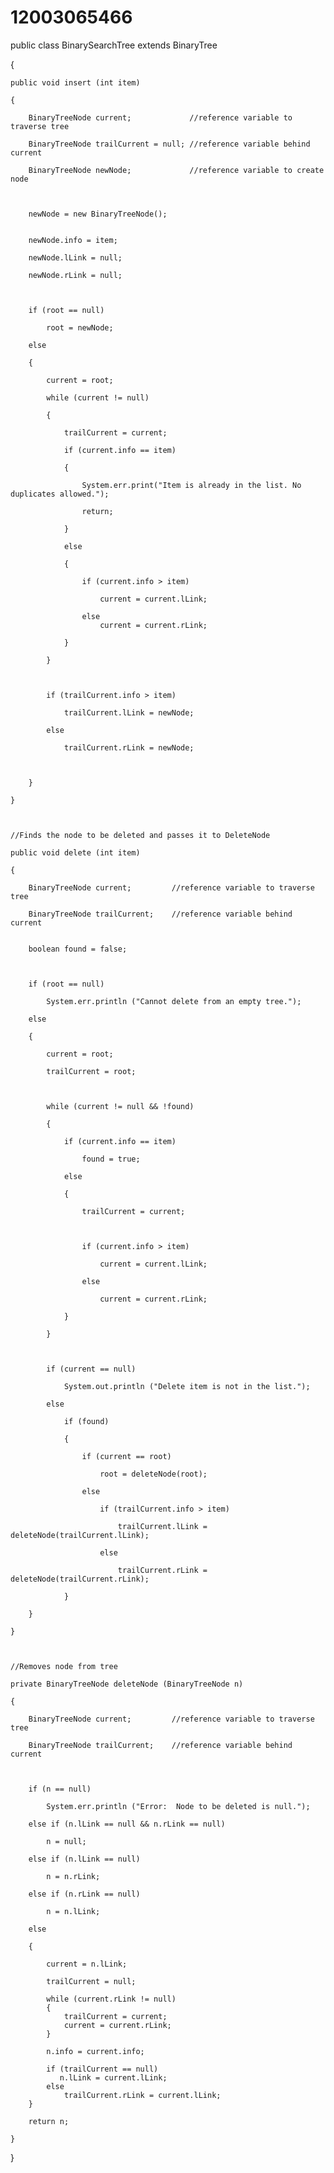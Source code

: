# 12003065466
public class BinarySearchTree extends BinaryTree

{

 

    public void insert (int item)

    {

        BinaryTreeNode current;             //reference variable to traverse tree

        BinaryTreeNode trailCurrent = null; //reference variable behind current

        BinaryTreeNode newNode;             //reference variable to create node

 

        newNode = new BinaryTreeNode();


        newNode.info = item;

        newNode.lLink = null;

        newNode.rLink = null;

 

        if (root == null)

            root = newNode;

        else

        {

            current = root;

            while (current != null)

            {

                trailCurrent = current;

                if (current.info == item)

                {

                    System.err.print("Item is already in the list. No duplicates allowed.");

                    return;

                }

                else

                {

                    if (current.info > item)

                        current = current.lLink;

                    else
                        current = current.rLink;

                }

            }

 

            if (trailCurrent.info > item)

                trailCurrent.lLink = newNode;

            else

                trailCurrent.rLink = newNode;

 

        }

    }

 

    //Finds the node to be deleted and passes it to DeleteNode

    public void delete (int item)

    {

        BinaryTreeNode current;         //reference variable to traverse tree

        BinaryTreeNode trailCurrent;    //reference variable behind current

 
        boolean found = false;

 

        if (root == null)

            System.err.println ("Cannot delete from an empty tree.");

        else

        {

            current = root;

            trailCurrent = root;

 

            while (current != null && !found)

            {

                if (current.info == item)

                    found = true;

                else

                {

                    trailCurrent = current;

 

                    if (current.info > item)

                        current = current.lLink;

                    else

                        current = current.rLink;

                }

            }

 

            if (current == null)

                System.out.println ("Delete item is not in the list.");

            else

                if (found)

                {

                    if (current == root)

                        root = deleteNode(root);

                    else

                        if (trailCurrent.info > item)

                            trailCurrent.lLink = deleteNode(trailCurrent.lLink);

                        else

                            trailCurrent.rLink = deleteNode(trailCurrent.rLink);

                }

        }

    }

 

    //Removes node from tree

    private BinaryTreeNode deleteNode (BinaryTreeNode n)

    {

        BinaryTreeNode current;         //reference variable to traverse tree

        BinaryTreeNode trailCurrent;    //reference variable behind current

 

        if (n == null)

            System.err.println ("Error:  Node to be deleted is null.");

        else if (n.lLink == null && n.rLink == null)

            n = null;

        else if (n.lLink == null)

            n = n.rLink;

        else if (n.rLink == null)

            n = n.lLink;

        else

        {

            current = n.lLink;

            trailCurrent = null;
 
            while (current.rLink != null)
            {
                trailCurrent = current;
                current = current.rLink;
            }
 
            n.info = current.info;
 
            if (trailCurrent == null)
               n.lLink = current.lLink;
            else
                trailCurrent.rLink = current.lLink;
        }
 
        return n;

    }

}

